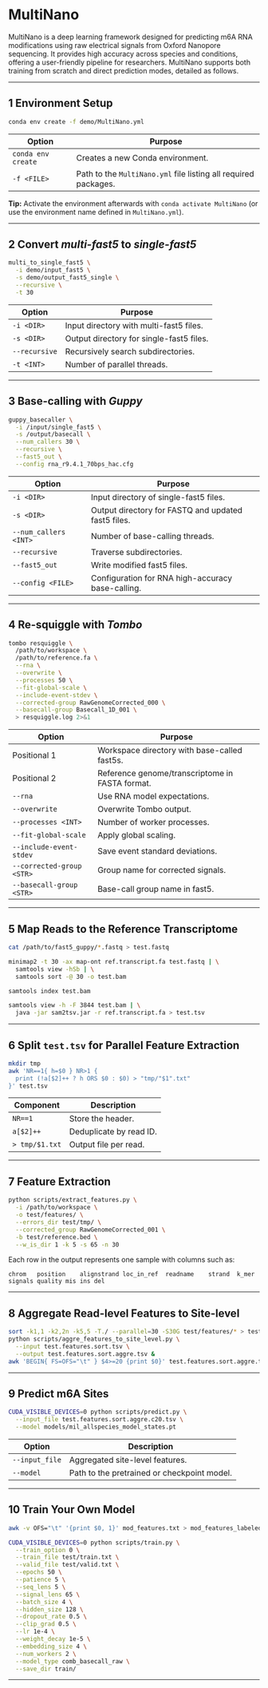 # MultiNano

MultiNano is a deep learning framework designed for predicting m6A RNA modifications using raw electrical signals from Oxford Nanopore sequencing. It provides high accuracy across species and conditions, offering a user-friendly pipeline for researchers. MultiNano supports both training from scratch and direct prediction modes, detailed as follows.

---

## 1  Environment Setup

```bash
conda env create -f demo/MultiNano.yml
```

| Option             | Purpose                                                           |
| ------------------ | ----------------------------------------------------------------- |
| `conda env create` | Creates a new Conda environment.                                  |
| `-f <FILE>`        | Path to the `MultiNano.yml` file listing all required packages. |

**Tip:** Activate the environment afterwards with `conda activate MultiNano` (or use the environment name defined in `MultiNano.yml`).

---

## 2  Convert *multi-fast5* to *single-fast5*

```bash
multi_to_single_fast5 \
  -i demo/input_fast5 \
  -s demo/output_fast5_single \
  --recursive \
  -t 30
```

| Option        | Purpose                                  |
| ------------- | ---------------------------------------- |
| `-i <DIR>`    | Input directory with multi-fast5 files.  |
| `-s <DIR>`    | Output directory for single-fast5 files. |
| `--recursive` | Recursively search subdirectories.       |
| `-t <INT>`    | Number of parallel threads.              |

---

## 3  Base-calling with *Guppy*

```bash
guppy_basecaller \
  -i /input/single_fast5 \
  -s /output/basecall \
  --num_callers 30 \
  --recursive \
  --fast5_out \
  --config rna_r9.4.1_70bps_hac.cfg
```

| Option                | Purpose                                             |
| --------------------- | --------------------------------------------------- |
| `-i <DIR>`            | Input directory of single-fast5 files.              |
| `-s <DIR>`            | Output directory for FASTQ and updated fast5 files. |
| `--num_callers <INT>` | Number of base-calling threads.                     |
| `--recursive`         | Traverse subdirectories.                            |
| `--fast5_out`         | Write modified fast5 files.                         |
| `--config <FILE>`     | Configuration for RNA high-accuracy base-calling.   |

---

## 4  Re-squiggle with *Tombo*

```bash
tombo resquiggle \
  /path/to/workspace \
  /path/to/reference.fa \
  --rna \
  --overwrite \
  --processes 50 \
  --fit-global-scale \
  --include-event-stdev \
  --corrected-group RawGenomeCorrected_000 \
  --basecall-group Basecall_1D_001 \
  > resquiggle.log 2>&1
```

| Option                    | Purpose                                         |
| ------------------------- | ----------------------------------------------- |
| Positional 1              | Workspace directory with base-called fast5s.    |
| Positional 2              | Reference genome/transcriptome in FASTA format. |
| `--rna`                   | Use RNA model expectations.                     |
| `--overwrite`             | Overwrite Tombo output.                         |
| `--processes <INT>`       | Number of worker processes.                     |
| `--fit-global-scale`      | Apply global scaling.                           |
| `--include-event-stdev`   | Save event standard deviations.                 |
| `--corrected-group <STR>` | Group name for corrected signals.               |
| `--basecall-group <STR>`  | Base-call group name in fast5.                  |

---

## 5  Map Reads to the Reference Transcriptome

```bash
cat /path/to/fast5_guppy/*.fastq > test.fastq

minimap2 -t 30 -ax map-ont ref.transcript.fa test.fastq | \
  samtools view -hSb | \
  samtools sort -@ 30 -o test.bam

samtools index test.bam

samtools view -h -F 3844 test.bam | \
  java -jar sam2tsv.jar -r ref.transcript.fa > test.tsv
```

---

## 6  Split `test.tsv` for Parallel Feature Extraction

```bash
mkdir tmp
awk 'NR==1{ h=$0 } NR>1 {
  print (!a[$2]++ ? h ORS $0 : $0) > "tmp/"$1".txt"
}' test.tsv
```

| Component      | Description             |
| -------------- | ----------------------- |
| `NR==1`        | Store the header.       |
| `a[$2]++`      | Deduplicate by read ID. |
| `> tmp/$1.txt` | Output file per read.   |

---

## 7  Feature Extraction

```bash
python scripts/extract_features.py \
  -i /path/to/workspace \
  -o test/features/ \
  --errors_dir test/tmp/ \
  --corrected_group RawGenomeCorrected_001 \
  -b test/reference.bed \
  --w_is_dir 1 -k 5 -s 65 -n 30
```

Each row in the output represents one sample with columns such as:

```
chrom	position	alignstrand	loc_in_ref	readname	strand	k_mer	signals	quality	mis	ins	del
```

---

## 8  Aggregate Read-level Features to Site-level

```bash
sort -k1,1 -k2,2n -k5,5 -T./ --parallel=30 -S30G test/features/* > test.features.sort.tsv &
python scripts/aggre_features_to_site_level.py \
  --input test.features.sort.tsv \
  --output test.features.sort.aggre.tsv &
awk 'BEGIN{ FS=OFS="\t" } $4>=20 {print $0}' test.features.sort.aggre.tsv > test.features.sort.aggre.c20.tsv
```

---

## 9  Predict m6A Sites

```bash
CUDA_VISIBLE_DEVICES=0 python scripts/predict.py \
  --input_file test.features.sort.aggre.c20.tsv \
  --model models/mil_allspecies_model_states.pt
```

| Option         | Description                                 |
| -------------- | ------------------------------------------- |
| `--input_file` | Aggregated site-level features.             |
| `--model`      | Path to the pretrained or checkpoint model. |

---

## 10  Train Your Own Model

```bash
awk -v OFS="\t" '{print $0, 1}' mod_features.txt > mod_features_labeled.txt

CUDA_VISIBLE_DEVICES=0 python scripts/train.py \
  --train_option 0 \
  --train_file test/train.txt \
  --valid_file test/valid.txt \
  --epochs 50 \
  --patience 5 \
  --seq_lens 5 \
  --signal_lens 65 \
  --batch_size 4 \
  --hidden_size 128 \
  --dropout_rate 0.5 \
  --clip_grad 0.5 \
  --lr 1e-4 \
  --weight_decay 1e-5 \
  --embedding_size 4 \
  --num_workers 2 \
  --model_type comb_basecall_raw \
  --save_dir train/
```

---
